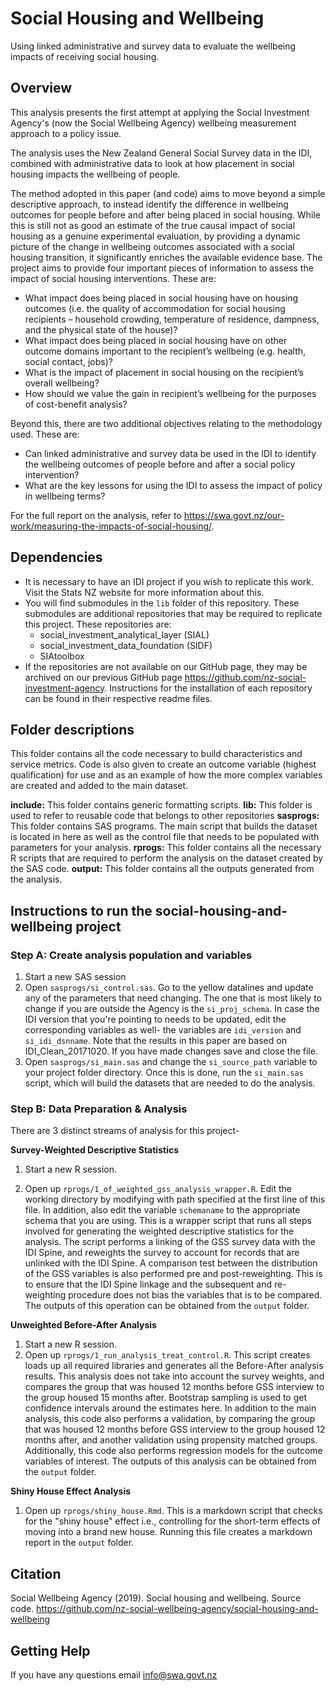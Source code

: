 # Social Housing and Wellbeing

Using linked administrative and survey data to evaluate the wellbeing impacts of receiving social housing.

## Overview
This analysis presents the first attempt at applying the Social Investment Agency's (now the Social Wellbeing Agency) wellbeing measurement approach to a policy issue.

The analysis uses the New Zealand General Social Survey data in the IDI, combined with administrative data to look at how placement in social housing impacts the wellbeing of people.

The method adopted in this paper (and code) aims to move beyond a simple descriptive approach, to instead identify the difference in wellbeing outcomes for people before and after being placed in social housing. While this is still not as good an estimate of the true causal impact of social housing as a genuine experimental evaluation, by providing a dynamic picture of the change in wellbeing outcomes associated with a social housing transition, it significantly enriches the available evidence base. The project aims to provide four important pieces of information to assess the impact of social housing interventions. These are:

* What impact does being placed in social housing have on housing outcomes (i.e. the quality of accommodation for social housing recipients – household crowding, temperature of residence, dampness, and the physical state of the house)?
* What impact does being placed in social housing have on other outcome domains important to the recipient’s wellbeing (e.g. health, social contact, jobs)?
* What is the impact of placement in social housing on the recipient’s overall wellbeing?
* How should we value the gain in recipient’s wellbeing for the purposes of cost-benefit analysis?

Beyond this, there are two additional objectives relating to the methodology used. These are:

* Can linked administrative and survey data be used in the IDI to identify the wellbeing outcomes of people before and after a social policy intervention?
* What are the key lessons for using the IDI to assess the impact of policy in wellbeing terms?

For the full report on the analysis, refer to https://swa.govt.nz/our-work/measuring-the-impacts-of-social-housing/.

## Dependencies
* It is necessary to have an IDI project if you wish to replicate this work. Visit the Stats NZ website for more information about this.
* You will find submodules in the `lib` folder of this repository. These submodules are additional repositories that may be required to replicate this project. These repositories are:
	* social_investment_analytical_layer (SIAL)
	* social_investment_data_foundation (SIDF)
	* SIAtoolbox
* If the repositories are not available on our GitHub page, they may be archived on our previous GitHub page https://github.com/nz-social-investment-agency. Instructions for the installation of each repository can be found in their respective readme files.

## Folder descriptions
This folder contains all the code necessary to build characteristics and service metrics. Code is also given to create an outcome variable (highest qualification) for use and as an example of how the more complex variables are created and added to the main dataset.

**include:** This folder contains generic formatting scripts.
**lib:** This folder is used to refer to reusable code that belongs to other repositories
**sasprogs:** This folder contains SAS programs. The main script that builds the dataset is located in here as well as the control file that needs to be populated with parameters for your analysis. 
**rprogs:** This folder contains all the necessary R scripts that are required to perform the analysis on the dataset created by the SAS code.
**output:** This folder contains all the outputs generated from the analysis. 

## Instructions to run the social-housing-and-wellbeing project
### Step A: Create analysis population and variables
1. Start a new SAS session
2. Open `sasprogs/si_control.sas`. Go to the yellow datalines and update any of the parameters that need changing. The one that is most likely to change if you are outside the Agency is the `si_proj_schema`. In case the IDI version that you're pointing to needs to be updated, edit the corresponding variables as well- the variables are `idi_version` and `si_idi_dsnname`. Note that the results in this paper are based on IDI_Clean_20171020. If you have made changes save and close the file.
3. Open `sasprogs/si_main.sas` and change the `si_source_path` variable to your project folder directory. Once this is done, run the `si_main.sas` script, which will build the datasets that are needed to do the analysis.

### Step B: Data Preparation & Analysis
There are 3 distinct streams of analysis for this project-

**Survey-Weighted Descriptive Statistics**
1. Start a new R session.

2. Open up `rprogs/1_of_weighted_gss_analysis_wrapper.R`. Edit the working directory by modifying with path specified at the first line of this file. In addition, also edit the variable `schemaname` to the appropriate schema that you are using. This is a wrapper script that runs all steps involved for generating the weighted descriptive statistics for the analysis. The script performs a linking of the GSS survey data with the IDI Spine, and reweights the survey to account for records that are unlinked with the IDI Spine. A comparison test between the distribution of the GSS variables is also performed pre and post-reweighting. This is to ensure that the IDI Spine linkage and the subsequent and re-weighting procedure does not bias the variables that is to be compared. The outputs of this operation can be obtained from the `output` folder. 


**Unweighted Before-After Analysis**
1. Start a new R session.
2. Open up `rprogs/1_run_analysis_treat_control.R`. This script creates loads up all required libraries and generates all the Before-After analysis results. This analysis does not take into account the survey weights, and compares the group that was housed 12 months before GSS interview to the group housed 15 months after. Bootstrap sampling is used to get confidence intervals around the estimates here. In addition to the main analysis, this code also performs a validation, by comparing the group that was housed 12 months before GSS interview to the group housed 12 months after, and another validation using propensity matched groups.  Additionally, this code also performs regression models for the outcome variables of interest. The outputs of this analysis can be obtained from the `output` folder. 

**Shiny House Effect Analysis**
1. Open up `rprogs/shiny_house.Rmd`. This is a markdown script that checks for the "shiny house" effect i.e., controlling for the short-term effects of moving into a brand new house. Running this file creates a markdown report in the `output` folder.

## Citation

Social Wellbeing Agency (2019). Social housing and wellbeing. Source code. https://github.com/nz-social-wellbeing-agency/social-housing-and-wellbeing

## Getting Help
If you have any questions email info@swa.govt.nz

